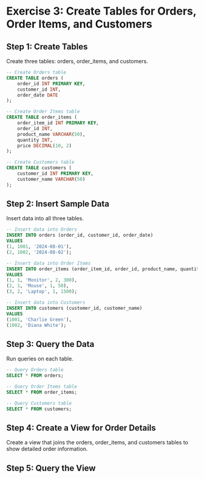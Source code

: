 # Exercise 3: Create Tables for Orders, Order Items, and Customers

## Step 1: Create Tables

Create three tables: orders, order_items, and customers.

```sql
-- Create Orders table
CREATE TABLE orders (
    order_id INT PRIMARY KEY,
    customer_id INT,
    order_date DATE
);

-- Create Order Items table
CREATE TABLE order_items (
    order_item_id INT PRIMARY KEY,
    order_id INT,
    product_name VARCHAR(50),
    quantity INT,
    price DECIMAL(10, 2)
);

-- Create Customers table
CREATE TABLE customers (
    customer_id INT PRIMARY KEY,
    customer_name VARCHAR(50)
);
```

## Step 2: Insert Sample Data

Insert data into all three tables.

```sql
-- Insert data into Orders
INSERT INTO orders (order_id, customer_id, order_date) 
VALUES
(1, 1001, '2024-08-01'),
(2, 1002, '2024-08-02');

-- Insert data into Order Items
INSERT INTO order_items (order_item_id, order_id, product_name, quantity, price) 
VALUES
(1, 1, 'Monitor', 2, 300),
(2, 1, 'Mouse', 1, 50),
(3, 2, 'Laptop', 1, 1500);

-- Insert data into Customers
INSERT INTO customers (customer_id, customer_name) 
VALUES
(1001, 'Charlie Green'),
(1002, 'Diana White');
```

## Step 3: Query the Data

Run queries on each table.

```sql
-- Query Orders table
SELECT * FROM orders;

-- Query Order Items table
SELECT * FROM order_items;

-- Query Customers table
SELECT * FROM customers;
```

## Step 4: Create a View for Order Details

Create a view that joins the orders, order_items, and customers tables to show detailed order information.

## Step 5: Query the View
